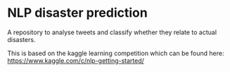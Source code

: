 # NLP disaster prediction
A repository to analyse tweets and classify whether they relate to actual disasters.

This is based on the kaggle learning competition which can be found here: https://www.kaggle.com/c/nlp-getting-started/
